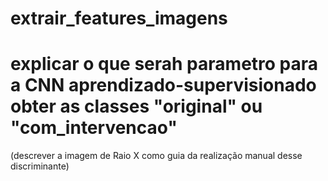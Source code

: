 # extrair_features_imagens


# explicar o que serah parametro para a CNN aprendizado-supervisionado obter as classes "original" ou "com_intervencao"
(descrever a imagem de Raio X como guia da realização manual desse discriminante)
